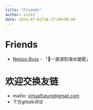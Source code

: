 ```yaml
---
title: "Friends"
author: z2z63
date: 2024-07-01T18:37:09+08:00
---
```

# Friends
- [Nelson Boss](https://blog.bosswnx.xyz/) - 「🌊一直游到海水變藍」

# 欢迎交换友链
- mailto: [virtualfuture@gmail.com](mailto:virtualfuture@gmail.com?subject=友联交换)
- 下方gittalk评论